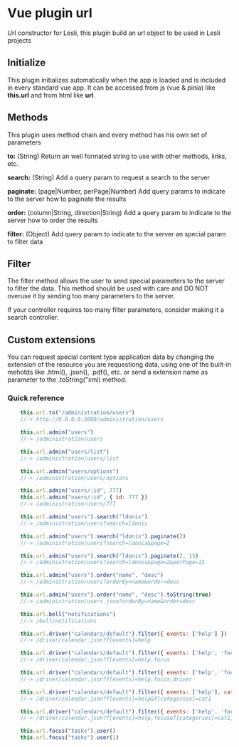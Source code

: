 # Vue plugin url
Url constructor for Lesli, this plugin build an url object to be used in Lesli projects

## Initialize
This plugin initializes automatically when the app is loaded and is included in every standard vue app.
It can be accessed from js (vue & pinia) like **this.url** and from html like **url**.

## Methods
This plugin uses method chain and every method has his own set of parameters

**to:** (String) Return an well formated string to use with other methods, links, etc.

**search:** (String) Add a query param to request a search to the server

**paginate:** (page|Number, perPage|Number) Add query params to indicate to the server how to paginate the results 

**order:** (column|String, direction|String) Add a query param to indicate to the server how to order the results

**filter:** (Object) Add query param to indicate to the server an special param to filter data


## Filter 
The filter method allows the user to send special parameters to the server to filter the data. This method should be used with care and DO NOT overuse it by sending too many parameters to the server.

If your controller requires too many filter parameters, consider making it a search controller.

## Custom extensions 
You can request special content type application data by changing the extension of the resource you are requestiong data, using one of the built-in mehotds like .html(), .json(), .pdf(), etc. or send a extension name as parameter to the .toString("xml) method.

### Quick reference

```js
    this.url.to("/administration/users")
    //-> http://0.0.0.0:3000/administration/users

    this.url.admin("users")
    //-> /administration/users

    this.url.admin("users/list")
    //-> /administration/users/list

    this.url.admin("users/options")
    //-> /administration/users/options

    this.url.admin("users/:id", 777)
    this.url.admin("users/:id", { id: 777 })
    //-> /administration/users/777

    this.url.admin("users").search("ldonis")
    //-> /administration/users?search=ldonis

    this.url.admin("users").search("ldonis").paginate(2)
    //-> /administration/users?search=ldonis&page=2

    this.url.admin("users").search("ldonis").paginate(2, 15)
    //-> /administration/users?search=ldonis&page=2&perPage=15

    this.url.admin("users").order("name", "desc")
    //-> /administration/users?orderBy=name&order=desc

    this.url.admin("users").order("name", "desc").toString(true)
    //-> /administration/users.json?orderBy=name&order=desc

    this.url.bell("notifications")
    //-> /bell/notifications

    this.url.driver("calendars/default").filter({ events: ['help'] })
    //-> /driver/calendar.json?f[events]=help

    this.url.driver("calendars/default").filter({ events: ['help', 'focus'] })
    //-> /driver/calendar.json?f[events]=help,focus

    this.url.driver("calendars/default").filter({ events: ['help', 'focus', 'driver'] })
    //-> /driver/calendar.json?f[events]=help,focus,driver

    this.url.driver("calendars/default").filter({ events: ['help'], categories: ['cat1'] })
    //-> /driver/calendar.json?f[events]=help&f[categories]=cat1

    this.url.driver("calendars/default").filter({ events: ['help', 'focus'], categories: ['cat1', 'cat2'] })
    //-> /driver/calendar.json?f[events]=help,focus&f[categories]=cat1,cat2

    this.url.focus("tasks").user()
    this.url.focus("tasks").user(1)


```

